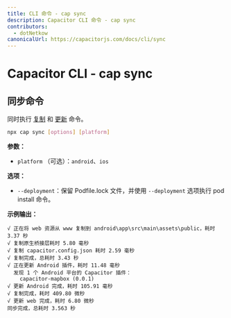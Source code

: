```yaml
---
title: CLI 命令 - cap sync
description: Capacitor CLI 命令 - cap sync
contributors:
  - dotNetkow
canonicalUrl: https://capacitorjs.com/docs/cli/sync
---
```


# Capacitor CLI - cap sync

## 同步命令

同时执行 [复制](./copy.md) 和 [更新](./update.md) 命令。

```bash
npx cap sync [options] [platform]
```

<strong>参数：</strong>

- `platform` （可选）：`android`、`ios`

<strong>选项：</strong>

- `--deployment`：保留 Podfile.lock 文件，并使用 `--deployment` 选项执行 pod install 命令。

<strong>示例输出：</strong>

```
√ 正在将 web 资源从 www 复制到 android\app\src\main\assets\public，耗时 3.37 秒
√ 复制原生桥接层耗时 5.80 毫秒
√ 复制 capacitor.config.json 耗时 2.59 毫秒
√ 复制完成，总耗时 3.43 秒
√ 正在更新 Android 插件，耗时 11.48 毫秒
  发现 1 个 Android 平台的 Capacitor 插件：
    capacitor-mapbox (0.0.1)
√ 更新 Android 完成，耗时 105.91 毫秒
√ 复制完成，耗时 409.80 微秒
√ 更新 web 完成，耗时 6.80 微秒
同步完成，总耗时 3.563 秒
```